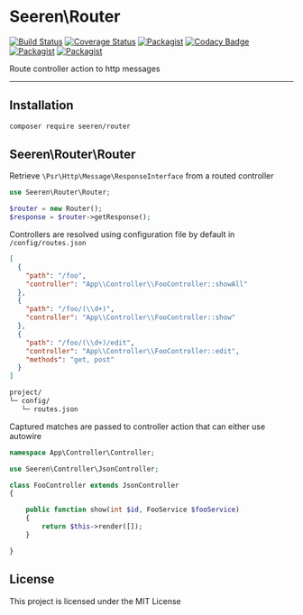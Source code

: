 # Seeren\Router

[![Build Status](https://travis-ci.org/seeren/router.svg?branch=master)](https://travis-ci.org/seeren/router) [![Coverage Status](https://coveralls.io/repos/github/seeren/router/badge.svg?branch=master)](https://coveralls.io/github/seeren/router?branch=master) [![Packagist](https://img.shields.io/packagist/dt/seeren/router.svg)](https://packagist.org/packages/seeren/router/stats) [![Codacy Badge](https://api.codacy.com/project/badge/Grade/4a0463fb5a084be5bda68e4e36d7c7ac)](https://www.codacy.com/app/seeren/router?utm_source=github.com&amp;utm_medium=referral&amp;utm_content=seeren/router&amp;utm_campaign=Badge_Grade) [![Packagist](https://img.shields.io/packagist/v/seeren/router.svg)](https://packagist.org/packages/seeren/router#) [![Packagist](https://img.shields.io/packagist/l/seeren/log.svg)](LICENSE)

Route controller action to http messages

___

## Installation

```bash
composer require seeren/router
```

## Seeren\Router\Router

Retrieve `\Psr\Http\Message\ResponseInterface` from a routed controller

```php
use Seeren\Router\Router;

$router = new Router();
$response = $router->getResponse();
```

Controllers are resolved using configuration file by default in `/config/routes.json`

```json
[
  {
    "path": "/foo",
    "controller": "App\\Controller\\FooController::showAll"
  },
  {
    "path": "/foo/(\\d+)",
    "controller": "App\\Controller\\FooController::show"
  },
  {
    "path": "/foo/(\\d+)/edit",
    "controller": "App\\Controller\\FooController::edit", 
    "methods": "get, post"
  }
]
```

```bash
project/
└─ config/
   └─ routes.json
```

Captured matches are passed to controller action that can either use autowire

```php
namespace App\Controller\Controller;

use Seeren\Controller\JsonController;

class FooController extends JsonController
{

    public function show(int $id, FooService $fooService)
    {
        return $this->render([]);
    }

}
```

## License

This project is licensed under the MIT License